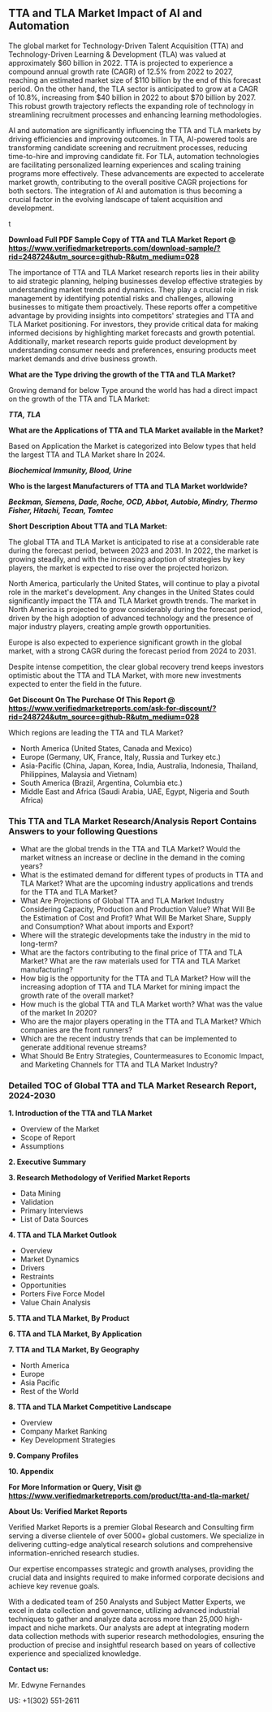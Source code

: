 <h2>TTA and TLA Market Impact of AI and Automation</h2><p>The global market for Technology-Driven Talent Acquisition (TTA) and Technology-Driven Learning & Development (TLA) was valued at approximately $60 billion in 2022. TTA is projected to experience a compound annual growth rate (CAGR) of 12.5% from 2022 to 2027, reaching an estimated market size of $110 billion by the end of this forecast period. On the other hand, the TLA sector is anticipated to grow at a CAGR of 10.8%, increasing from $40 billion in 2022 to about $70 billion by 2027. This robust growth trajectory reflects the expanding role of technology in streamlining recruitment processes and enhancing learning methodologies.</p><p>AI and automation are significantly influencing the TTA and TLA markets by driving efficiencies and improving outcomes. In TTA, AI-powered tools are transforming candidate screening and recruitment processes, reducing time-to-hire and improving candidate fit. For TLA, automation technologies are facilitating personalized learning experiences and scaling training programs more effectively. These advancements are expected to accelerate market growth, contributing to the overall positive CAGR projections for both sectors. The integration of AI and automation is thus becoming a crucial factor in the evolving landscape of talent acquisition and development.</p>t</p><p id="" class=""><strong>Download Full PDF Sample Copy of TTA and TLA Market Report @ <a href="https://www.verifiedmarketreports.com/download-sample/?rid=248724&utm_source=github-R&utm_medium=028" target="_blank">https://www.verifiedmarketreports.com/download-sample/?rid=248724&utm_source=github-R&utm_medium=028</a></strong></p><p>The importance of&nbsp;TTA and TLA Market research reports lies in their ability to aid strategic planning, helping businesses develop effective strategies by understanding market trends and dynamics. They play a crucial role in risk management by identifying potential risks and challenges, allowing businesses to mitigate them proactively. These reports offer a competitive advantage by providing insights into competitors' strategies and TTA and TLA Market positioning. For investors, they provide critical data for making informed decisions by highlighting market forecasts and growth potential. Additionally, market research reports guide product development by understanding consumer needs and preferences, ensuring products meet market demands and drive business growth.</p><p><strong>What are the&nbsp;Type driving the growth of the TTA and TLA Market?</strong></p><p id="" class="">Growing demand for below Type around the world has had a direct impact on the growth of the TTA and TLA Market:</p><em><strong>TTA, TLA</strong></em></p><strong>What are the&nbsp;Applications&nbsp;of TTA and TLA Market available in the Market?</strong></p><p id="" class="">Based on Application the Market is categorized into Below types that held the largest TTA and TLA Market share In 2024.</p><em><strong>Biochemical Immunity, Blood, Urine</strong></em></p><strong>Who is the largest Manufacturers of TTA and TLA Market worldwide?</strong></p><p><em><strong>Beckman, Siemens, Dade, Roche, OCD, Abbot, Autobio, Mindry, Thermo Fisher, Hitachi, Tecan, Tomtec</strong></em></p><p id="" class=""><strong>Short Description About TTA and TLA Market:</strong></p><p>The global TTA and TLA Market is anticipated to rise at a considerable rate during the forecast period, between 2023 and 2031. In 2022, the market is growing steadily, and with the increasing adoption of strategies by key players, the market is expected to rise over the projected horizon.</p><p>North America, particularly the United States, will continue to play a pivotal role in the market's development. Any changes in the United States could significantly impact the TTA and TLA Market growth trends. The market in North America is projected to grow considerably during the forecast period, driven by the high adoption of advanced technology and the presence of major industry players, creating ample growth opportunities.</p><p>Europe is also expected to experience significant growth in the global market, with a strong CAGR during the forecast period from 2024 to 2031.</p><p>Despite intense competition, the clear global recovery trend keeps investors optimistic about the TTA and TLA Market, with more new investments expected to enter the field in the future.</p><p id="" class=""><strong>Get Discount On The Purchase Of This Report @ <a href="https://www.verifiedmarketreports.com/ask-for-discount/?rid=248724&utm_source=github-R&utm_medium=028" target="_blank">https://www.verifiedmarketreports.com/ask-for-discount/?rid=248724&utm_source=github-R&utm_medium=028</a></strong></p>Which regions are leading the TTA and TLA Market?</p><ul><li>North America (United States, Canada and Mexico)</li><li>Europe (Germany, UK, France, Italy, Russia and Turkey etc.)</li><li>Asia-Pacific (China, Japan, Korea, India, Australia, Indonesia, Thailand, Philippines, Malaysia and Vietnam)</li><li>South America (Brazil, Argentina, Columbia etc.)</li><li>Middle East and Africa (Saudi Arabia, UAE, Egypt, Nigeria and South Africa)</li></ul><h3 id="" class="">This TTA and TLA Market Research/Analysis Report Contains Answers to your following Questions</h3><ul><li>What are the global trends in the TTA and TLA Market? Would the market witness an increase or decline in the demand in the coming years?</li><li>What is the estimated demand for different types of products in TTA and TLA Market? What are the upcoming industry applications and trends for the TTA and TLA Market?</li><li>What Are Projections of Global TTA and TLA Market Industry Considering Capacity, Production and Production Value? What Will Be the Estimation of Cost and Profit? What Will Be Market Share, Supply and Consumption? What about imports and Export?</li><li>Where will the strategic developments take the industry in the mid to long-term?</li><li>What are the factors contributing to the final price of TTA and TLA Market? What are the raw materials used for TTA and TLA Market manufacturing?</li><li>How big is the opportunity for the TTA and TLA Market? How will the increasing adoption of TTA and TLA Market for mining impact the growth rate of the overall market?</li><li>How much is the global TTA and TLA Market worth? What was the value of the market In 2020?</li><li>Who are the major players operating in the TTA and TLA Market? Which companies are the front runners?</li><li>Which are the recent industry trends that can be implemented to generate additional revenue streams?</li><li>What Should Be Entry Strategies, Countermeasures to Economic Impact, and Marketing Channels for TTA and TLA Market Industry?</li></ul><h3 id="" class="">Detailed TOC of Global TTA and TLA Market Research Report, 2024-2030</h3><p id="" class=""><strong>1. Introduction of the TTA and TLA Market</strong></p><ul><li>Overview of the Market</li><li>Scope of Report</li><li>Assumptions</li></ul><p id="" class=""><strong>2. Executive Summary</strong></p><p id="" class=""><strong>3. Research Methodology of Verified Market Reports</strong></p><ul><li>Data Mining</li><li>Validation</li><li>Primary Interviews</li><li>List of Data Sources</li></ul><p id="" class=""><strong>4. TTA and TLA Market Outlook</strong></p><ul><li>Overview</li><li>Market Dynamics</li><li>Drivers</li><li>Restraints</li><li>Opportunities</li><li>Porters Five Force Model</li><li>Value Chain Analysis</li></ul><p id="" class=""><strong>5. TTA and TLA Market, By Product</strong></p><p id="" class=""><strong>6. TTA and TLA Market, By Application</strong></p><p id="" class=""><strong>7. TTA and TLA Market, By Geography</strong></p><ul><li>North America</li><li>Europe</li><li>Asia Pacific</li><li>Rest of the World</li></ul><p id="" class=""><strong>8. TTA and TLA Market Competitive Landscape</strong></p><ul><li>Overview</li><li>Company Market Ranking</li><li>Key Development Strategies</li></ul><p id="" class=""><strong>9. Company Profiles</strong></p><p id="" class=""><strong>10. Appendix</strong></p><p id="" class=""><strong>For More Information or Query, Visit @ <a href="https://www.verifiedmarketreports.com/product/tta-and-tla-market/" target="_blank">https://www.verifiedmarketreports.com/product/tta-and-tla-market/</a></strong></p><p id="" class=""><strong>About Us: Verified Market Reports</strong></p><p id="" class="">Verified Market Reports is a premier Global Research and Consulting firm serving a diverse clientele of over 5000+ global customers. We specialize in delivering cutting-edge analytical research solutions and comprehensive information-enriched research studies.</p><p id="" class="">Our expertise encompasses strategic and growth analyses, providing the crucial data and insights required to make informed corporate decisions and achieve key revenue goals.</p><p id="" class="">With a dedicated team of 250 Analysts and Subject Matter Experts, we excel in data collection and governance, utilizing advanced industrial techniques to gather and analyze data across more than 25,000 high-impact and niche markets. Our analysts are adept at integrating modern data collection methods with superior research methodologies, ensuring the production of precise and insightful research based on years of collective experience and specialized knowledge.</p><p id="" class=""><strong>Contact us:</strong></p><p id="" class="">Mr. Edwyne Fernandes</p><p id="" class="">US: +1(302) 551-2611</p>